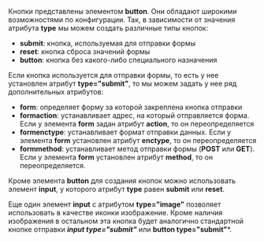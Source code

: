 Кнопки представлены элементом **button**. Они обладают широкими возможностями по конфигурации. Так, в зависимости от значения атрибута **type** мы можем создать различные типы кнопок:
- **submit**: кнопка, используемая для отправки формы
- **reset**: кнопка сброса значений формы
- **button**: кнопка без какого-либо специального назначения

Если кнопка используется для отправки формы, то есть у нее установлен атрибут **type="submit"**, то мы можем задать у нее ряд дополнительных атрибутов:
- **form**: определяет форму за которой закреплена кнопка отправки
- **formaction**: устанавливает адрес, на который отправляется форма.
	Если у элемента **form** задан атрибут **action**, то он переопределяется
- **formenctype**: устанавливает формат отправки данных. 
	Если у элемента **form** установлен атрибут **enctype**, то он переопределяется
- **formmethod**: устанавливает метод отправки формы (**POST** или **GET**). 
	Если у элемента **form** установлен атрибут **method**, то он переопределяется.

Кроме элемента **button** для создания кнопок можно использовать элемент **input**, у которого атрибут **type** равен **submit** или **reset**.

Еще один элемент **input** с атрибутом **type="image"** позволяет использовать в качестве иконки изображение. Кроме наличия изображения в остальном эта кнопка будет аналогично стандартной кнопке отправки ***input type="submit"*** или **button type="submit"***.
